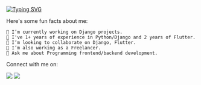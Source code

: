 [![Typing SVG](https://readme-typing-svg.herokuapp.com?size=30&duration=2000&color=29BFF7&vCenter=true&lines=Hi%2C+I'm+Mossab+Imed+Eddine;full+stack+developer;SUPERSTAR+developer;let's+collaborate)](https://git.io/typing-svg)

 Here's some fun facts about me:

    🔭 I’m currently working on Django projects.
    🌱 I've 1+ years of experience in Python/Django and 2 years of Flutter.
    👯 I’m looking to collaborate on Django, Flutter.
    🤔 I’m also working as a Freelancer.
    💬 Ask me about Programming frontend/backend development.

Connect with me on:

<a href="https://www.linkedin.com/in/mossab-saaidia/" rel="nofollow"><img src="https://camo.githubusercontent.com/71924561236b297d0d9586b0a306d77c776e9e7a53a129550007091281cd636e/68747470733a2f2f696d672e736869656c64732e696f2f62616467652f2d4c696e6b6564496e2d3030373742353f7374796c653d666f722d7468652d6261646765266c6f676f3d4c696e6b6564696e266c6f676f436f6c6f723d7768697465" data-canonical-src="https://img.shields.io/badge/-LinkedIn-0077B5?style=for-the-badge&amp;logo=Linkedin&amp;logoColor=white" style="max-width: 100%;"></a>
<a href="mailto:s.mossab25@gmail.com"><img src="https://camo.githubusercontent.com/66c49360ba8aa1a8e2cac17b6b48cfc809479fc8908a92b6f2c361f22cc1f893/68747470733a2f2f696d672e736869656c64732e696f2f62616467652f2d476d61696c2d4431343833363f7374796c653d666f722d7468652d6261646765266c6f676f3d476d61696c266c6f676f436f6c6f723d7768697465" data-canonical-src="https://img.shields.io/badge/-Gmail-D14836?style=for-the-badge&amp;logo=Gmail&amp;logoColor=white" style="max-width: 100%;"></a>
    
